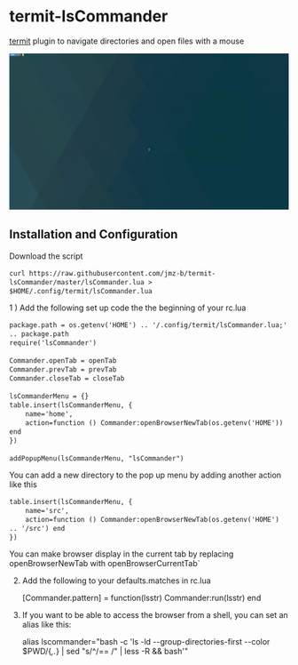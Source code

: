 # termit-lsCommander
[termit](https://github.com/nonstop/termit) plugin to navigate directories and open files with a mouse

![alt tag](https://raw.githubusercontent.com/jmz-b/termit-lsCommander/master/demo.gif)

## Installation and Configuration
Download the script

    curl https://raw.githubusercontent.com/jmz-b/termit-lsCommander/master/lsCommander.lua >  $HOME/.config/termit/lsCommander.lua

1 ) Add the following set up code the the beginning of your rc.lua

```
package.path = os.getenv('HOME') .. '/.config/termit/lsCommander.lua;' .. package.path
require('lsCommander')

Commander.openTab = openTab
Commander.prevTab = prevTab
Commander.closeTab = closeTab

lsCommanderMenu = {}
table.insert(lsCommanderMenu, {
	name='home',
	action=function () Commander:openBrowserNewTab(os.getenv('HOME')) end 
})

addPopupMenu(lsCommanderMenu, "lsCommander")
```

You can add a new directory to the pop up menu by adding another action like this

```
table.insert(lsCommanderMenu, {
	name='src',
	action=function () Commander:openBrowserNewTab(os.getenv('HOME') .. '/src') end 
})
```

You can make browser display in the current tab by replacing openBrowserNewTab with openBrowserCurrentTab`

2) Add the following to your defaults.matches in rc.lua

    [Commander.pattern] = function(lsstr) Commander:run(lsstr) end

3) If you want to be able to access the browser from a shell, you can set an alias like this:

    alias lscommander="bash -c 'ls -ld  --group-directories-first --color $PWD/{*,.*} | sed \"s/^/== /\" | less -R && bash'"
